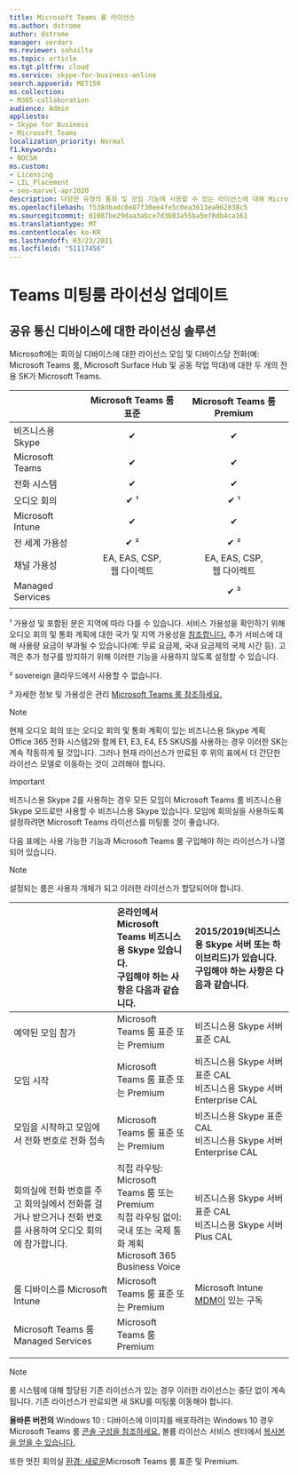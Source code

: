 ```yaml
---
title: Microsoft Teams 룸 라이선스
ms.author: dstrome
author: dstrome
manager: serdars
ms.reviewer: sohailta
ms.topic: article
ms.tgt.pltfrm: cloud
ms.service: skype-for-business-online
search.appverid: MET150
ms.collection:
- M365-collaboration
audience: Admin
appliesto:
- Skype for Business
- Microsoft Teams
localization_priority: Normal
f1.keywords:
- NOCSH
ms.custom:
- Licensing
- LIL_Placement
- seo-marvel-apr2020
description: 다양한 유형의 통화 및 모임 기능에 사용할 수 있는 라이선스에 대해 Microsoft Teams 룸.
ms.openlocfilehash: f538d6adc0e07f30ee4fe5c0ea3613ea962838c5
ms.sourcegitcommit: 01087be29daa3abce7d3b03a55ba5ef8db4ca161
ms.translationtype: MT
ms.contentlocale: ko-KR
ms.lasthandoff: 03/23/2021
ms.locfileid: "51117456"
---
```

# <a name="teams-meeting-room-licensing-update"></a>Teams 미팅룸 라이선싱 업데이트

## <a name="licensing-solutions-for-shared-communication-devices"></a>공유 통신 디바이스에 대한 라이선싱 솔루션

Microsoft에는 회의실 디바이스에 대한 라이선스 모임 및 디바이스당 전화(예: Microsoft Teams 룸, Microsoft Surface Hub 및 공동 작업 막대)에 대한 두 개의 전용 SK가 Microsoft Teams.

||Microsoft Teams 룸 표준 |Microsoft Teams 룸 Premium |
|:--- |:---: |:---: |
|비즈니스용 Skype |&#x2714;| &#x2714;|
|Microsoft Teams|  &#x2714;|  &#x2714;|
|전화 시스템|  &#x2714;|  &#x2714;|
|오디오 회의|&#x2714; &sup1;|&#x2714; &sup1;|
|Microsoft Intune|&#x2714;|&#x2714;|  
|전 세계 가용성 | &#x2714; &sup2;| &#x2714; &sup2;|
|채널 가용성 | EA, EAS, CSP, <br/>웹 다이렉트 | EA, EAS, CSP, <br/>웹 다이렉트 |
|Managed Services | | &#x2714; &sup3;|
| | | |

&sup1; 가용성 및 포함된 분은 지역에 따라 다를 수 있습니다. 서비스 가용성을 확인하기 위해 오디오 회의 및 통화 계획에 대한 국가 및 지역 가용성을 [참조합니다.](/microsoftteams/country-and-region-availability-for-audio-conferencing-and-calling-plans) 추가 서비스에 대해 사용량 요금이 부과될 수 있습니다(예: 무료 요금제, 국내 요금제의 국제 시간 등). 고객은 추가 청구를 방지하기 위해 이러한 기능을 사용하지 않도록 설정할 수 있습니다.  

&sup2; sovereign 클라우드에서 사용할 수 없습니다.  

&sup3; 자세한 정보 및 가용성은 관리 [Microsoft Teams 룸 참조하세요.](microsoft-teams-rooms-premium.md)

> [!NOTE]
> 현재 오디오 회의 또는 오디오 회의 및 통화 계획이 있는 비즈니스용 Skype 계획 Office 365 전화 시스템2와 함께 E1, E3, E4, E5 SKUS를 사용하는 경우 이러한 SK는 계속 작동하게 될 것입니다. 그러나 현재 라이선스가 만료된 후 위의 표에서 더 간단한 라이선스 모델로 이동하는 것이 고려해야 합니다.

> [!IMPORTANT]
> 비즈니스용 Skype 2를 사용하는 경우 모든 모임이 Microsoft Teams 룸 비즈니스용 Skype 모드로만 사용할 수 비즈니스용 Skype 있습니다. 모임에 회의실을 사용하도록 설정하려면 Microsoft Teams 라이선스를 미팅룸 것이 좋습니다. 

다음 표에는 사용 가능한 기능과 Microsoft Teams 룸 구입해야 하는 라이선스가 나열되어 있습니다.
  
> [!NOTE]
> 설정되는 룸은 사용자 개체가 되고 이러한 라이선스가 할당되어야 합니다.

|  | 온라인에서 Microsoft Teams 비즈니스용 Skype 있습니다. <br/> 구입해야 하는 사항은 다음과 같습니다.   |2015/2019(비즈니스용 Skype 서버 또는 하이브리드)가 있습니다. <br/> 구입해야 하는 사항은 다음과 같습니다.|
|:-----|:-----|:-----|
|예약된 모임 참가  | Microsoft Teams 룸 표준 또는 Premium  |비즈니스용 Skype 서버 표준 CAL  |
|모임 시작 | Microsoft Teams 룸 표준 또는 Premium  |비즈니스용 Skype 서버 표준 CAL  <br/> 비즈니스용 Skype 서버 Enterprise CAL|
|모임을 시작하고 모임에서 전화 번호로 전화 접속 |  Microsoft Teams 룸 표준 또는 Premium |비즈니스용 Skype 표준 CAL  <br/> 비즈니스용 Skype 서버 Enterprise CAL|
|회의실에 전화 번호를 주고 회의실에서 전화를 걸거나 받으거나 전화 번호를 사용하여 오디오 회의에 참가합니다.  | 직접 라우팅: Microsoft Teams 룸 또는 Premium<br/>직접 라우팅 없이: 국내 또는 국제 통화 계획<br/>Microsoft 365 Business Voice  |비즈니스용 Skype 서버 표준 CAL  <br/> 비즈니스용 Skype 서버 Plus CAL  |
|룸 디바이스를 Microsoft Intune |Microsoft Teams 룸 표준 또는 Premium  |Microsoft Intune [MDM이](/configmgr/mdm/plan-design/plan-on-premises-mdm) 있는 구독 |
|Microsoft Teams 룸 Managed Services | Microsoft Teams 룸 Premium ||
| |||

> [!NOTE]
> 룸 시스템에 대해 할당된 기존 라이선스가 있는 경우 이러한 라이선스는 중단 없이 계속됩니다. 기존 라이선스가 만료되면 새 SKU를 미팅룸 이동해야 합니다.  

 **올바른 버전의** Windows 10 : 디바이스에 이미지를 배포하려는 Windows 10 경우 Microsoft Teams 룸 [콘솔 구성을 참조하세요.](./console.md) 볼륨 라이선스 서비스 센터에서 [복사본을 얻을 수 있습니다.](https://www.microsoft.com/Licensing/servicecenter/) 
 
 또한 멋진 회의실 [환경: 새로운](https://www.microsoft.com/microsoft-365/blog/2020/07/21/microsoft-teams-meetings-hybrid-workplace-options/)Microsoft Teams 룸 표준 및 Premium.